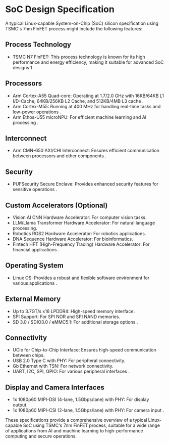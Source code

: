 # SoC Design Specification

A typical Linux-capable System-on-Chip (SoC) silicon specification using TSMC's 7nm FinFET process might include the following features:
 
## Process Technology
* TSMC N7 FinFET: This process technology is known for its high performance and energy efficiency, making it suitable for advanced SoC designs 1 .

## Processors
* Arm Cortex-A55 Quad-core: Operating at 1.7/2.0 GHz with 16KB/64KB L1 I/D-Cache, 64KB/256KB L2 Cache, and 512KB/4MB L3 cache .
* Arm Cortex-M55: Running at 400 MHz for handling real-time tasks and low-power operations .
* Arm Ethos-U55 microNPU: For efficient machine learning and AI processing .

## Interconnect
* Arm CMN-650 AXI/CHI Interconnect: Ensures efficient communication between processors and other components .

## Security
* PUFSecurity Secure Enclave: Provides enhanced security features for sensitive operations .

## Custom Accelerators (Optional)
* Vision AI CNN Hardware Accelerator: For computer vision tasks.
* LLM/Llama Transformer Hardware Accelerator: For natural language processing.
* Robotics ROS2 Hardware Accelerator: For robotics applications.
* DNA Sequence Hardware Accelerator: For bioinformatics.
* Fintech HFT (High-Frequency Trading) Hardware Accelerator: For financial applications .

## Operating System
* Linux OS: Provides a robust and flexible software environment for various applications .

## External Memory
* Up to 3.7GT/s x16 LPDDR4: High-speed memory interface.
* SPI Support: For SPI NOR and SPI NAND memories.
* SD 3.0 / SDIO3.0 / eMMC5.1: For additional storage options .

## Connectivity
* UCIe for Chip-to-Chip Interface: Ensures high-speed communication between chips.
* USB 2.0 Type C with PHY: For peripheral connectivity.
* Gb Ethernet with TSN: For network connectivity.
* UART, I2C, SPI, GPIO: For various peripheral interfaces .

## Display and Camera Interfaces
* 1x 1080p60 MIPI-DSI (4-lane, 1.5Gbps/lane) with PHY: For display output.
* 1x 1080p60 MIPI-CSI (2-lane, 1.5Gbps/lane) with PHY: For camera input .

These specifications provide a comprehensive overview of a typical Linux-capable SoC using TSMC's 7nm FinFET process, suitable for a wide range of applications from AI and machine learning to high-performance computing and secure operations.
